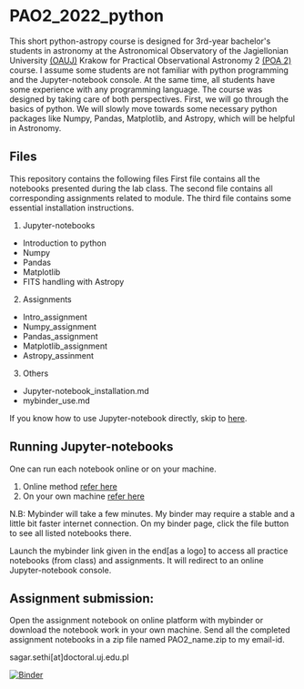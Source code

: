 # PAO2_2022_python
This short python-astropy course is designed for 3rd-year bachelor's students in astronomy at the Astronomical Observatory of the Jagiellonian University [(OAUJ)](http://www.oa.uj.edu.pl/index.en.html) Krakow for Practical Observational Astronomy 2 [(POA 2)]() course. I assume some students are not familiar with python programming and the Jupyter-notebook console. At the same time, all students have some experience with any programming language. The course was designed by taking care of both perspectives. First, we will go through the basics of python. We will slowly move towards some necessary python packages like  Numpy, Pandas, Matplotlib, and Astropy, which will be helpful in Astronomy.

## Files
This repository contains the following files
First file contains all the notebooks presented during the lab class. The second file contains all corresponding assignments related to module. The third file contains some essential installation instructions.
1. Jupyter-notebooks
* Introduction to python
* Numpy
* Pandas
* Matplotlib
* FITS handling with Astropy
2. Assignments
* Intro_assignment
* Numpy_assignment
* Pandas_assignment
* Matplotlib_assignment
* Astropy_assinment
3. Others
* Jupyter-notebook_installation.md
* mybinder_use.md

If you know how to use Jupyter-notebook directly, skip to [here](/assignments).
## Running Jupyter-notebooks
One can run each notebook online or on your machine.
1. Online method [refer here](/others/mybinder_use.md)
2. On your own machine [refer here](/others/Jupyter-notebook_installation.md)

N.B: Mybinder will take a few minutes. My binder may require a stable and a little bit faster internet connection. On my binder page, click the file button to see all listed notebooks there. 

Launch the mybinder link given in the end[as a logo] to access all practice notebooks (from class) and assignments. It will redirect to an online Jupyter-notebook console.

## Assignment submission:
Open the assignment notebook on online platform with mybinder  or download the notebook work in your own machine.
Send all the completed assignment notebooks in a zip file named PAO2_name.zip to my email-id.

sagar.sethi[at]doctoral.uj.edu.pl

[![Binder](https://mybinder.org/badge_logo.svg)](https://mybinder.org/v2/gh/sagar-sethi/PAO2_2022_astropy/main?labpath=Introduction.ipynb)
